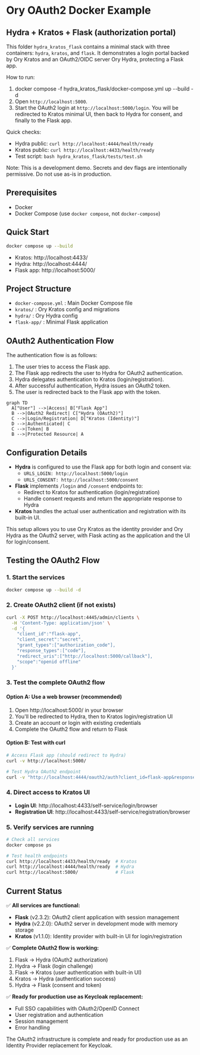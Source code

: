 # Ory OAuth2 Docker Example

## Hydra + Kratos + Flask (authorization portal)

This folder `hydra_kratos_flask` contains a minimal stack with three containers: `hydra`, `kratos`, and `flask`. It demonstrates a login portal backed by Ory Kratos and an OAuth2/OIDC server Ory Hydra, protecting a Flask app.

How to run:

1. docker compose -f hydra_kratos_flask/docker-compose.yml up --build -d
2. Open `http://localhost:5000`.
3. Start the OAuth2 login at `http://localhost:5000/login`. You will be redirected to Kratos minimal UI, then back to Hydra for consent, and finally to the Flask app.

Quick checks:

- Hydra public: `curl http://localhost:4444/health/ready`
- Kratos public: `curl http://localhost:4433/health/ready`
- Test script: `bash hydra_kratos_flask/tests/test.sh`

Note: This is a development demo. Secrets and dev flags are intentionally permissive. Do not use as-is in production.

## Prerequisites

- Docker
- Docker Compose (use `docker compose`, not `docker-compose`)

## Quick Start

```bash
docker compose up --build
```

- Kratos: http://localhost:4433/
- Hydra: http://localhost:4444/
- Flask app: http://localhost:5000/

## Project Structure

- `docker-compose.yml` : Main Docker Compose file
- `kratos/` : Ory Kratos config and migrations
- `hydra/` : Ory Hydra config
- `flask-app/` : Minimal Flask application

## OAuth2 Authentication Flow

The authentication flow is as follows:

1. The user tries to access the Flask app.
2. The Flask app redirects the user to Hydra for OAuth2 authentication.
3. Hydra delegates authentication to Kratos (login/registration).
4. After successful authentication, Hydra issues an OAuth2 token.
5. The user is redirected back to the Flask app with the token.

```mermaid
graph TD
  A["User"] -->|Access| B["Flask App"]
  B -->|OAuth2 Redirect| C["Hydra (OAuth2)"]
  C -->|Login/Registration| D["Kratos (Identity)"]
  D -->|Authenticated| C
  C -->|Token| B
  B -->|Protected Resource| A
```

## Configuration Details

- **Hydra** is configured to use the Flask app for both login and consent via:
  - `URLS_LOGIN: http://localhost:5000/login`
  - `URLS_CONSENT: http://localhost:5000/consent`
- **Flask** implements `/login` and `/consent` endpoints to:
  - Redirect to Kratos for authentication (login/registration)
  - Handle consent requests and return the appropriate response to Hydra
- **Kratos** handles the actual user authentication and registration with its built-in UI.

This setup allows you to use Ory Kratos as the identity provider and Ory Hydra as the OAuth2 server, with Flask acting as the application and the UI for login/consent.

## Testing the OAuth2 Flow

### 1. Start the services
```bash
docker compose up --build -d
```

### 2. Create OAuth2 client (if not exists)
```bash
curl -X POST http://localhost:4445/admin/clients \
  -H 'Content-Type: application/json' \
  -d '{
    "client_id":"flask-app",
    "client_secret":"secret",
    "grant_types":["authorization_code"],
    "response_types":["code"],
    "redirect_uris":["http://localhost:5000/callback"],
    "scope":"openid offline"
  }'
```

### 3. Test the complete OAuth2 flow

#### Option A: Use a web browser (recommended)
1. Open http://localhost:5000/ in your browser
2. You'll be redirected to Hydra, then to Kratos login/registration UI
3. Create an account or login with existing credentials
4. Complete the OAuth2 flow and return to Flask

#### Option B: Test with curl
```bash
# Access Flask app (should redirect to Hydra)
curl -v http://localhost:5000/

# Test Hydra OAuth2 endpoint
curl -v "http://localhost:4444/oauth2/auth?client_id=flask-app&response_type=code&scope=openid%20offline&redirect_uri=http://localhost:5000/callback&state=test123456789"
```

### 4. Direct access to Kratos UI
- **Login UI**: http://localhost:4433/self-service/login/browser
- **Registration UI**: http://localhost:4433/self-service/registration/browser

### 5. Verify services are running
```bash
# Check all services
docker compose ps

# Test health endpoints
curl http://localhost:4433/health/ready  # Kratos
curl http://localhost:4444/health/ready  # Hydra
curl http://localhost:5000/              # Flask
```

## Current Status

✅ **All services are functional:**
- **Flask** (v2.3.2): OAuth2 client application with session management
- **Hydra** (v2.2.0): OAuth2 server in development mode with memory storage
- **Kratos** (v1.1.0): Identity provider with built-in UI for login/registration

✅ **Complete OAuth2 flow is working:**
1. Flask → Hydra (OAuth2 authorization)
2. Hydra → Flask (login challenge)
3. Flask → Kratos (user authentication with built-in UI)
4. Kratos → Hydra (authentication success)
5. Hydra → Flask (consent and token)

✅ **Ready for production use as Keycloak replacement:**
- Full SSO capabilities with OAuth2/OpenID Connect
- User registration and authentication
- Session management
- Error handling

The OAuth2 infrastructure is complete and ready for production use as an Identity Provider replacement for Keycloak.
